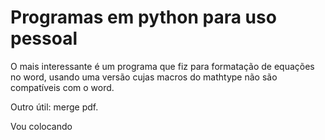 # Programas em python para uso pessoal
O mais interessante é um programa que fiz para formatação de equações no word, usando uma versão cujas macros do mathtype não são compatíveis com o word.

Outro útil: merge pdf.


Vou colocando
